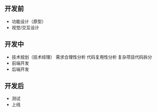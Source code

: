 ## 开发前
- 功能设计（原型）
- 视觉/交互设计

## 开发中
- 技术规划（技术经理）
需求合理性分析
代码复用性分析
复杂项目代码拆分
- 前端开发
- 后端开发

## 开发后
- 测试
- 上线